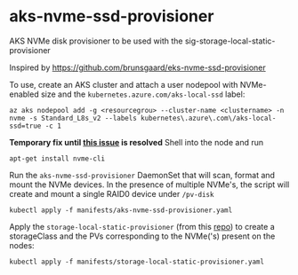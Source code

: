 # aks-nvme-ssd-provisioner
AKS NVMe disk provisioner to be used with the sig-storage-local-static-provisioner

Inspired by https://github.com/brunsgaard/eks-nvme-ssd-provisioner


To use, create an AKS cluster and attach a user nodepool with NVMe-enabled size and the `kubernetes.azure.com/aks-local-ssd` label:


```
az aks nodepool add -g <resourcegrou> --cluster-name <clustername> -n nvme -s Standard_L8s_v2 --labels kubernetes\.azure\.com\/aks-local-ssd=true -c 1
```
**Temporary fix until [this issue](https://github.com/Azure/AKS/issues/1818) is resolved**  Shell into the node and run

```
apt-get install nvme-cli
```

Run the `aks-nvme-ssd-provisioner` DaemonSet that will scan, format and mount the NVMe devices. In the presence of multiple NVMe's, the script will create and mount a single RAID0 device under `/pv-disk`

```
kubectl apply -f manifests/aks-nvme-ssd-provisioner.yaml
```

Apply the `storage-local-static-provisioner` (from this [repo](https://github.com/kubernetes-sigs/sig-storage-local-static-provisioner)) to create a storageClass and the PVs corresponding to the NVMe('s) present on the nodes:

```
kubectl apply -f manifests/storage-local-static-provisioner.yaml
```